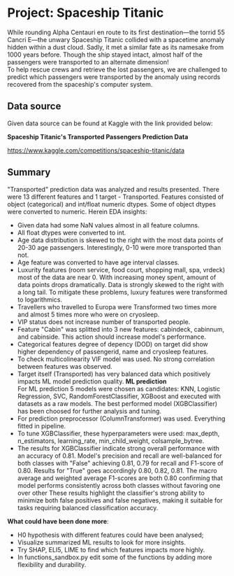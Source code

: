 
# Project: Spaceship Titanic

While rounding Alpha Centauri en route to its first destination—the torrid 55 Cancri E—the unwary Spaceship Titanic collided with a spacetime anomaly hidden within a dust cloud. Sadly, it met a similar fate as its namesake from 1000 years before. Though the ship stayed intact, almost half of the passengers were transported to an alternate dimension!  
To help rescue crews and retrieve the lost passengers, we are challenged to predict which passengers were transported by the anomaly using records recovered from the spaceship's computer system.


## Data source

Given data source can be found at Kaggle with the link provided below:

  **Spaceship Titanic's Transported Passengers Prediction Data**  

  https://www.kaggle.com/competitions/spaceship-titanic/data



## Summary
 
"Transported" prediction data was analyzed and results presented. There were 13 different features and 1 target - Transported. Features consisted of object (categorical) and int/float numeric dtypes. Some of object dtypes were converted to numeric. Herein EDA insights:
- Given data had some NaN values almost in all feature columns.
- All float dtypes were converted to int.
- Age data distribution is skewed to the right with the most data points of 20-30 age passengers. Interestingly, 0-10 were more transported than not.
- Age feature was converted to have age interval classes.
- Luxurity features (room service, food court, shopping mall, spa, vrdeck) most of the data are near 0. With increasing money spent, amount of data points drops dramatically. Data is strongly skewed to the right with a long tail. To mitigate these problems, luxury features were transformed to logarithmics.
- Travellers who travelled to Europa were Transformed two times more and almost 5 times more who were on cryosleep.
- VIP status does not increase number of transported people.
- Feature "Cabin" was splitted into 3 new features: cabindeck, cabinnum, and cabinside. This action should increase model's performance.
- Categorical features degree of depency (DOD) on target did show higher dependency of passengerid, name and cryosleep features.
- To check multicolinearity VIF model was used. No strong correlation between features was observed.
- Target itself (Transported) has very balanced data which positively impacts ML model prediction quality.
**ML prediction**  
For ML prediction 5 models were chosen as candidates: KNN, Logistic Regression, SVC, RandomForestClassifier, XGBoost and executed with datasets as a raw models. The best performed model (XGBClassifier) has been choosed for further analysis and tuning.
- For prediction preprocessor (ColumnTransformer) was used. Everything fitted in pipeline.
- To tune XGBClassifier, these hyperparameters were used: max_depth, n_estimators, learning_rate, min_child_weight, colsample_bytree.
- The results for XGBClassifier indicate strong overall performance with an accuracy of 0.81. Model's precision and recall are well-balanced for both classes with "False" achieving 0.81, 0.79 for recall and F1-score of 0.80. Results for "True" goes accordingly 0.80, 0.82, 0.81. The macro average and weighted average F1-scores are both 0.80 confirming that model performs consistently across both classes without favoring one over other These results highlight the classifier's strong ability to minimize both false positives and false negatives, making it suitable for tasks requiring balanced classification accuracy.

**What could have been done more**: 
- H0 hypothesis with different features could have been analysed;  
- Visualize summarized ML results to look for more insights. 
- Try SHAP, ELI5, LIME to find which features impacts more highly. 
- In functions_sandbox.py edit some of the functions by adding more flexibility and durability.

